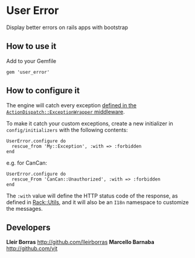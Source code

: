 # User Error

Display better errors on rails apps with bootstrap

## How to use it

Add to your Gemfile

    gem 'user_error'

## How to configure it

The engine will catch every exception [defined in the `ActionDispatch::ExceptionWrapper` middleware](https://github.com/rails/rails/blob/master/actionpack/lib/action_dispatch/middleware/exception_wrapper.rb#L4).

To make it catch your custom exceptions, create a new initializer in
`config/initializers` with the following contents:

    UserError.configure do
      rescue_from 'My::Exception', :with => :forbidden
    end

e.g. for CanCan:

    UserError.configure do
      rescue_From 'CanCan::Unauthorized', :with => :forbidden
    end

The `:with` value will define the HTTP status code of the response, as defined in [Rack::Utils](http://rubydoc.info/github/rack/rack/master/Rack/Utils#HTTP_STATUS_CODES-constant),
and it will also be an `I18n` namespace to customize the messages.

## Developers

**Lleir Borras** <http://github.com/lleirborras>
**Marcello Barnaba** <http://github.com/vjt>
